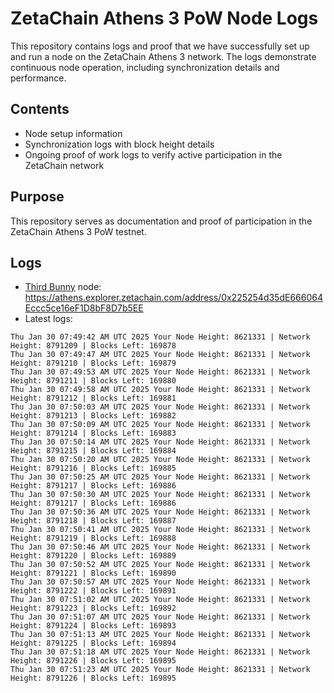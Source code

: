 # ZetaChain Athens 3 PoW Node Logs
This repository contains logs and proof that we have successfully set up and run a node on the ZetaChain Athens 3 network. The logs demonstrate continuous node operation, including synchronization details and performance.

## Contents
- Node setup information
- Synchronization logs with block height details
- Ongoing proof of work logs to verify active participation in the ZetaChain network

## Purpose
This repository serves as documentation and proof of participation in the ZetaChain Athens 3 PoW testnet.

## Logs

- [Third Bunny](https://thirdbunny.xyz/) node: https://athens.explorer.zetachain.com/address/0x225254d35dE666064Eccc5ce16eF1D8bF8D7b5EE
- Latest logs:
```
Thu Jan 30 07:49:42 AM UTC 2025 Your Node Height: 8621331 | Network Height: 8791209 | Blocks Left: 169878
Thu Jan 30 07:49:47 AM UTC 2025 Your Node Height: 8621331 | Network Height: 8791210 | Blocks Left: 169879
Thu Jan 30 07:49:53 AM UTC 2025 Your Node Height: 8621331 | Network Height: 8791211 | Blocks Left: 169880
Thu Jan 30 07:49:58 AM UTC 2025 Your Node Height: 8621331 | Network Height: 8791212 | Blocks Left: 169881
Thu Jan 30 07:50:03 AM UTC 2025 Your Node Height: 8621331 | Network Height: 8791213 | Blocks Left: 169882
Thu Jan 30 07:50:09 AM UTC 2025 Your Node Height: 8621331 | Network Height: 8791214 | Blocks Left: 169883
Thu Jan 30 07:50:14 AM UTC 2025 Your Node Height: 8621331 | Network Height: 8791215 | Blocks Left: 169884
Thu Jan 30 07:50:20 AM UTC 2025 Your Node Height: 8621331 | Network Height: 8791216 | Blocks Left: 169885
Thu Jan 30 07:50:25 AM UTC 2025 Your Node Height: 8621331 | Network Height: 8791217 | Blocks Left: 169886
Thu Jan 30 07:50:30 AM UTC 2025 Your Node Height: 8621331 | Network Height: 8791217 | Blocks Left: 169886
Thu Jan 30 07:50:36 AM UTC 2025 Your Node Height: 8621331 | Network Height: 8791218 | Blocks Left: 169887
Thu Jan 30 07:50:41 AM UTC 2025 Your Node Height: 8621331 | Network Height: 8791219 | Blocks Left: 169888
Thu Jan 30 07:50:46 AM UTC 2025 Your Node Height: 8621331 | Network Height: 8791220 | Blocks Left: 169889
Thu Jan 30 07:50:52 AM UTC 2025 Your Node Height: 8621331 | Network Height: 8791221 | Blocks Left: 169890
Thu Jan 30 07:50:57 AM UTC 2025 Your Node Height: 8621331 | Network Height: 8791222 | Blocks Left: 169891
Thu Jan 30 07:51:02 AM UTC 2025 Your Node Height: 8621331 | Network Height: 8791223 | Blocks Left: 169892
Thu Jan 30 07:51:07 AM UTC 2025 Your Node Height: 8621331 | Network Height: 8791224 | Blocks Left: 169893
Thu Jan 30 07:51:13 AM UTC 2025 Your Node Height: 8621331 | Network Height: 8791225 | Blocks Left: 169894
Thu Jan 30 07:51:18 AM UTC 2025 Your Node Height: 8621331 | Network Height: 8791226 | Blocks Left: 169895
Thu Jan 30 07:51:23 AM UTC 2025 Your Node Height: 8621331 | Network Height: 8791226 | Blocks Left: 169895
```
